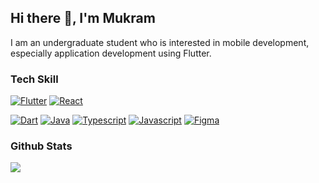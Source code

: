 ## Hi there 👋, I'm Mukram

I am an undergraduate student who is interested in mobile development, especially application development using Flutter.

### Tech Skill
<p>
  <a href="https://github.com/topics/flutter"><img alt="Flutter" src="https://img.shields.io/badge/Flutter-02569B?style=flat&color=02569B&logo=Flutter&logoColor=white"></a>
  <a href="https://github.com/topics/react"><img alt="React" src="https://img.shields.io/badge/React-20232A?style=flat&color=20232A&logo=React&logoColor=61DAFB"></a>
</p>
<p>
  <a href="https://github.com/topics/dart"><img alt="Dart" src="https://img.shields.io/badge/Dart-0A66C2?style=flat&color=2BB1EE&logo=Dart&logoColor=white"></a>
  <a href="https://github.com/topics/java"><img alt="Java" src="https://img.shields.io/badge/Java-ED8B00?style=flat&color=ED8B00&logo=openjdk&logoColor=white"></a>
  <a href="https://github.com/topics/javascript"><img alt="Typescript" src="https://img.shields.io/badge/Typescript-20232A?style=flat&color=00273f&logo=Typescript&logoColor=007acc"></a>
  <a href="https://github.com/topics/javascript"><img alt="Javascript" src="https://img.shields.io/badge/Javascript-20232A?style=flat&color=20232A&logo=Javascript&logoColor=CEBB0E"></a>
  <a href="https://github.com/topics/figma"><img alt="Figma" src="https://img.shields.io/badge/Figma-23F24E1E?style=flat&color=09C47C&logo=Figma&logoColor=white"></a>
</p>

### Github Stats

<img src="https://github-readme-stats.vercel.app/api?username=mmukramm&show_icons=true&include_all_commits=true&theme=cobalt" />

<!--
**mmukramm/mmukramm** is a ✨ _special_ ✨ repository because its `README.md` (this file) appears on your GitHub profile.

Here are some ideas to get you started:

- 🔭 I’m currently working on ...
- 🌱 I’m currently learning ...
- 👯 I’m looking to collaborate on ...
- 🤔 I’m looking for help with ...
- 💬 Ask me about ...
- 📫 How to reach me: ...
- 😄 Pronouns: ...
- ⚡ Fun fact: ...
-->
